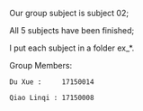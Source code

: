 Our group subject is subject 02;

All 5 subjects have been finished;

I put each subject in a folder ex_*.

Group Members:

	Du Xue :     17150014

	Qiao Linqi : 17150008
